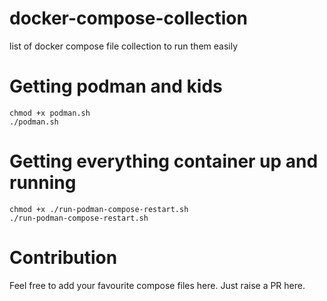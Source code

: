 # docker-compose-collection
list of docker compose file collection to run them easily

# Getting podman and kids
```
chmod +x podman.sh
./podman.sh
```

# Getting everything container up and running
```
chmod +x ./run-podman-compose-restart.sh
./run-podman-compose-restart.sh
```

# Contribution
Feel free to add your favourite compose files here. Just raise a PR here.

